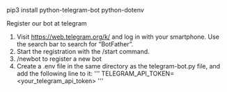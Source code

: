 pip3 install python-telegram-bot python-dotenv

Register our bot at telegram
1. Visit https://web.telegram.org/k/ and log in with your smartphone. Use the search bar to search for “BotFather”.
2. Start the registration with the /start command.
3. /newbot to register a new bot
4. Create a .env file in the same directory as the telegram-bot.py file, and add the following line to it:
   '''
   TELEGRAM_API_TOKEN=<your_telegram_api_token>
   '''
